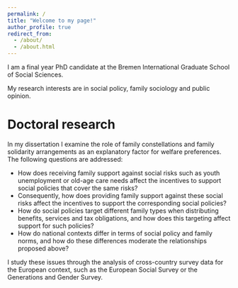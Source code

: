 ```yaml
---
permalink: /
title: "Welcome to my page!"
author_profile: true
redirect_from: 
  - /about/
  - /about.html
---
```


I am a final year PhD candidate at the Bremen International Graduate School of Social Sciences.

My research interests are in social policy, family sociology and public opinion.

Doctoral research
======
In my dissertation I examine the role of family constellations and family solidarity arrangements as an explanatory factor for welfare preferences.
The following questions are addressed:
- How does receiving family support against social risks such as youth unemployment or old-age care needs affect the incentives to support social policies that cover the same risks?
- Consequently, how does providing family support against these social risks affect the incentives to support the corresponding social policies?
- How do social policies target different family types when distributing benefits, services and tax obligations, and how does this targeting affect support for such policies?
- How do national contexts differ in terms of social policy and family norms, and how do these differences moderate the relationships proposed above?

I study these issues through the analysis of cross-country survey data for the European context, such as the European Social Survey or the Generations and Gender Survey.

